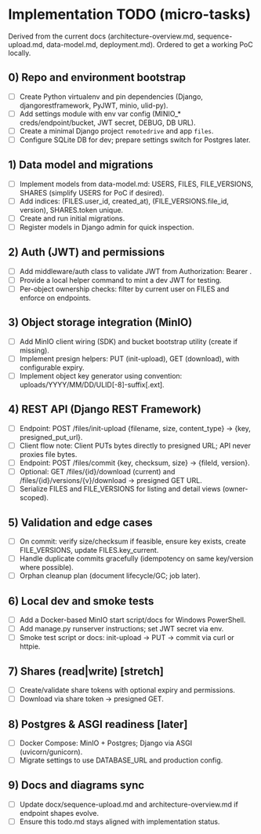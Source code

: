 # Implementation TODO (micro-tasks)

Derived from the current docs (architecture-overview.md, sequence-upload.md, data-model.md, deployment.md). Ordered to get a working PoC locally.

## 0) Repo and environment bootstrap
- [ ] Create Python virtualenv and pin dependencies (Django, djangorestframework, PyJWT, minio, ulid-py).
- [ ] Add settings module with env var config (MINIO_* creds/endpoint/bucket, JWT secret, DEBUG, DB URL).
- [ ] Create a minimal Django project `remotedrive` and app `files`.
- [ ] Configure SQLite DB for dev; prepare settings switch for Postgres later.

## 1) Data model and migrations
- [ ] Implement models from data-model.md: USERS, FILES, FILE_VERSIONS, SHARES (simplify USERS for PoC if desired).
- [ ] Add indices: (FILES.user_id, created_at), (FILE_VERSIONS.file_id, version), SHARES.token unique.
- [ ] Create and run initial migrations.
- [ ] Register models in Django admin for quick inspection.

## 2) Auth (JWT) and permissions
- [ ] Add middleware/auth class to validate JWT from Authorization: Bearer <token>.
- [ ] Provide a local helper command to mint a dev JWT for testing.
- [ ] Per-object ownership checks: filter by current user on FILES and enforce on endpoints.

## 3) Object storage integration (MinIO)
- [ ] Add MinIO client wiring (SDK) and bucket bootstrap utility (create if missing).
- [ ] Implement presign helpers: PUT (init-upload), GET (download), with configurable expiry.
- [ ] Implement object key generator using convention: uploads/YYYY/MM/DD/ULID[-8]-suffix[.ext].

## 4) REST API (Django REST Framework)
- [ ] Endpoint: POST /files/init-upload {filename, size, content_type} -> {key, presigned_put_url}.
- [ ] Client flow note: Client PUTs bytes directly to presigned URL; API never proxies file bytes.
- [ ] Endpoint: POST /files/commit {key, checksum, size} -> {fileId, version}.
- [ ] Optional: GET /files/{id}/download (current) and /files/{id}/versions/{v}/download -> presigned GET URL.
- [ ] Serialize FILES and FILE_VERSIONS for listing and detail views (owner-scoped).

## 5) Validation and edge cases
- [ ] On commit: verify size/checksum if feasible, ensure key exists, create FILE_VERSIONS, update FILES.key_current.
- [ ] Handle duplicate commits gracefully (idempotency on same key/version where possible).
- [ ] Orphan cleanup plan (document lifecycle/GC; job later).

## 6) Local dev and smoke tests
- [ ] Add a Docker-based MinIO start script/docs for Windows PowerShell.
- [ ] Add manage.py runserver instructions; set JWT secret via env.
- [ ] Smoke test script or docs: init-upload -> PUT -> commit via curl or httpie.

## 7) Shares (read|write) [stretch]
- [ ] Create/validate share tokens with optional expiry and permissions.
- [ ] Download via share token -> presigned GET.

## 8) Postgres & ASGI readiness [later]
- [ ] Docker Compose: MinIO + Postgres; Django via ASGI (uvicorn/gunicorn).
- [ ] Migrate settings to use DATABASE_URL and production config.

## 9) Docs and diagrams sync
- [ ] Update docx/sequence-upload.md and architecture-overview.md if endpoint shapes evolve.
- [ ] Ensure this todo.md stays aligned with implementation status.
